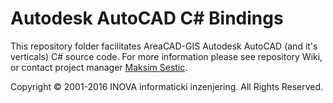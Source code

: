 ﻿# Autodesk AutoCAD C# Bindings

This repository folder facilitates AreaCAD-GIS Autodesk AutoCAD (and it's verticals) C# source code. For more information please see repository Wiki, or contact project manager [Maksim Sestic](https://github.com/SesticM).

Copyright © 2001-2016 INOVA informaticki inzenjering. All Rights Reserved. 

